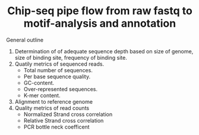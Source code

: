 <h1 align="center">
Chip-seq pipe flow from raw fastq to motif-analysis and annotation 
</h1>

<p>
General outline
</p>

<ol>
  <li>
  Determination of of adequate sequence depth based on size of genome, size of binding site, frequency of binding site.
  </li>
  <li>
  Quatily metrics of sequenced reads.
  <ul>
      <li>
      Total number of sequences.
      </li>
      <li>
      Per base sequence quality.
      </li>
      <li>
      GC-content.
      </li>
      <li>
      Over-represented sequences.
      </li>
      <li>
      K-mer content.
      </li>
  </ul>
  </li>
  <li>
  Alignment to reference genome
  </li>
  <li>
  Quality metrics of read counts
    <ul>
      <li>
      Normalized Strand cross correlation
      </li>
      <li>
      Relative Strand cross correlation
      </li>
      <li>
      PCR bottle neck coefficent 
      </li>
    </ul>
  </li>

</ol>
